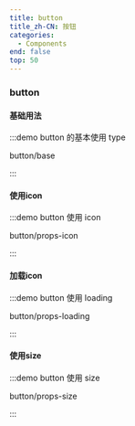 ```yaml
---
title: button
title_zh-CN: 按钮
categories:
  - Components
end: false
top: 50
---
```


### button

#### 基础用法
:::demo  button 的基本使用 type

button/base

:::

#### 使用icon
:::demo  button 使用 icon

button/props-icon

:::

#### 加载icon
:::demo  button 使用 loading

button/props-loading

:::

#### 使用size
:::demo  button 使用 size

button/props-size

:::
